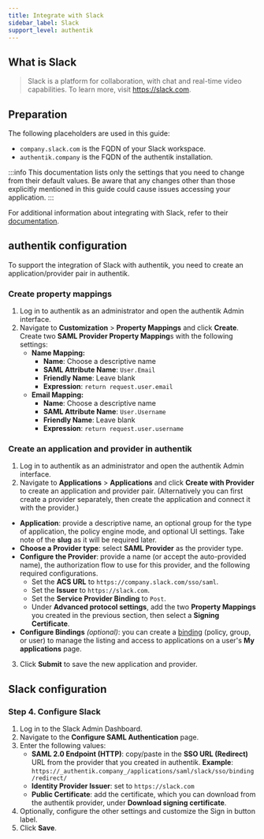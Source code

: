 ```yaml
---
title: Integrate with Slack
sidebar_label: Slack
support_level: authentik
---
```


## What is Slack

> Slack is a platform for collaboration, with chat and real-time video capabilities. To learn more, visit https://slack.com.

## Preparation

The following placeholders are used in this guide:

- `company.slack.com` is the FQDN of your Slack workspace.
- `authentik.company` is the FQDN of the authentik installation.

:::info
This documentation lists only the settings that you need to change from their default values. Be aware that any changes other than those explicitly mentioned in this guide could cause issues accessing your application.
:::

For additional information about integrating with Slack, refer to their [documentation](https://slack.com/help/docs/205168057-Custom-SAML-single-sign-on).

## authentik configuration

To support the integration of Slack with authentik, you need to create an application/provider pair in authentik.

### Create property mappings

1. Log in to authentik as an administrator and open the authentik Admin interface.
2. Navigate to **Customization** > **Property Mappings** and click **Create**. Create two **SAML Provider Property Mapping**s with the following settings:
    - **Name Mapping:**
        - **Name**: Choose a descriptive name
        - **SAML Attribute Name**: `User.Email`
        - **Friendly Name**: Leave blank
        - **Expression**: `return request.user.email`
    - **Email Mapping:**
        - **Name**: Choose a descriptive name
        - **SAML Attribute Name**: `User.Username`
        - **Friendly Name**: Leave blank
        - **Expression**: `return request.user.username`

### Create an application and provider in authentik

1. Log in to authentik as an administrator and open the authentik Admin interface.
2. Navigate to **Applications** > **Applications** and click **Create with Provider** to create an application and provider pair. (Alternatively you can first create a provider separately, then create the application and connect it with the provider.)

- **Application**: provide a descriptive name, an optional group for the type of application, the policy engine mode, and optional UI settings. Take note of the **slug** as it will be required later.
- **Choose a Provider type**: select **SAML Provider** as the provider type.
- **Configure the Provider**: provide a name (or accept the auto-provided name), the authorization flow to use for this provider, and the following required configurations.
    - Set the **ACS URL** to `https://company.slack.com/sso/saml`.
    - Set the **Issuer** to `https://slack.com`.
    - Set the **Service Provider Binding** to `Post`.
    - Under **Advanced protocol settings**, add the two **Property Mappings** you created in the previous section, then select a **Signing Certificate**.
- **Configure Bindings** _(optional)_: you can create a [binding](/docs/add-secure-apps/flows-stages/bindings/) (policy, group, or user) to manage the listing and access to applications on a user's **My applications** page.

3. Click **Submit** to save the new application and provider.

## Slack configuration

### Step 4. Configure Slack

1. Log in to the Slack Admin Dashboard.
2. Navigate to the **Configure SAML Authentication** page.
3. Enter the following values:
    - **SAML 2.0 Endpoint (HTTP)**: copy/paste in the **SSO URL (Redirect)** URL from the provider that you created in authentik. **Example**: `https://_authentik.company_/applications/saml/slack/sso/binding/redirect/`
    - **Identity Provider Issuer**: set to `https://slack.com`
    - **Public Certificate**: add the certificate, which you can download from the authentik provider, under **Download signing certificate**.
4. Optionally, configure the other settings and customize the Sign in button label.
5. Click **Save**.
